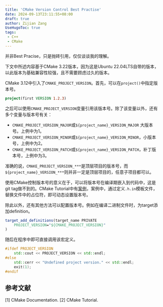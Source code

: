 ```yaml
---
title: 'CMake Version Control Best Practise'
date: 2024-09-13T23:11:55+08:00
draft: true
author: Zijian Zang
UseHugoToc: true
tags: 
 - C++
 - CMake
---
```


并非Best Pracise，只是抛砖引用，仅仅谈谈我的理解。

<!--more-->

下文中所述内容基于CMake 3.22版本，因为这是Ubuntu 22.04LTS自带的版本，以此版本为基础兼容性较强，且不需要顾虑过久的版本。

CMake 3.12中引入了`CMAKE_PROJECT_VERSION`。首先，可以在`project()`中指定版本号。

```cmake
project(first VERSION 1.2.3)
```

之后可以使用`CMAKE_PROJECT_VERSION`变量引用该版本号。除了该变量以外，还有多个变量与版本号有关：

- `CMAKE_PROJECT_VERSION_MAJOR`或`${project_name}_VERSION_MAJOR` 大版本号。上例中为1。
- `CMAKE_PROJECT_VERSION_MINOR`或`${project_name}_VERSION_MINOR`，小版本号，上例中为2。
- `CMAKE_PROJECT_VERSION_PATCH`或`${project_name}_VERSION_PATCH`，补丁版本号，上例中为3。

准确的说，`CMAKE_PROJECT_VERSION_***`是顶层项目的版本号，而`${project_name}_VERSION_***`则并非一定是顶层项目的，任意子项目都可以。

使用CMake控制版本号的意义在于，可以将版本号在编译期嵌入到代码中，这是git tag做不到的。CMake Tutorial中有[案例](https://cmake.org/cmake/help/v3.18/guide/tutorial/#adding-a-version-number-and-configured-header-file)，案例中，通过定义`.h.in`模板文件，替换文件中的占位符，即可动态设置版本号。

除此以外，还有其他方法可以配置版本号。例如在编译二进制文件时，为target添加definition。

```CMake
target_add_definitions(target_name PRIVATE
    PROJECT_VERSION="${CMAKE_PROJECT_VERSION}"
)
```

随后在程序中即可直接调用该宏定义。

```C++
#ifdef PROJECT_VERSION
    std::cout << PROJECT_VERSION << std::endl;
#else
    std::cerr << "Undefined project version." << std::endl;
    exit(1);
#endif
```

## 参考文献

[1] CMake Documentation.
[2] CMake Tutorial.
